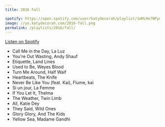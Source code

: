 ```yaml
---
title: 2016 Fall

spotify: https://open.spotify.com/user/katydecorah/playlist/1mMcHe7NPym8lMNSRjkRd2
image: //yo.katydecorah.com/2016-fall.png
permalink: /playlists/2016/fall/
---
```


[Listen on Spotify](https://open.spotify.com/user/katydecorah/playlist/1mMcHe7NPym8lMNSRjkRd2)

- Call Me in the Day, La Luz
- You're Out Wasting, Andy Shauf
- Etiquette, Land Lines
- Used to Be, Weyes Blood
- Turn Me Around, Half Waif
- Heartbeats, The Knife
- Never Be Like You (feat. Kai), Flume, kai
- Si un jour, La Femme
- If You Let It, Thelma
- The Weather, Twin Limb
- All, Katie Dey
- They Said, Wild Ones
- Glory Glory, And The Kids
- Yellow Sea, Madame Gandhi
